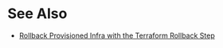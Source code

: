 # See Also

* [Rollback Provisioned Infra with the Terraform Rollback Step](rollback-provisioned-infra-with-the-terraform-rollback-step.md)

